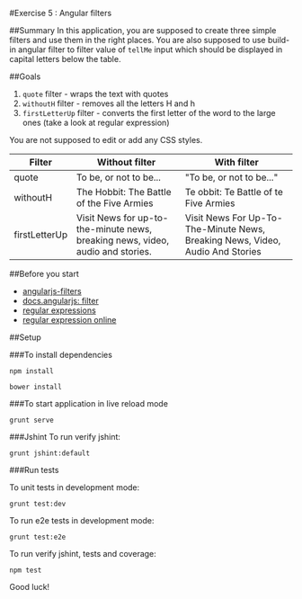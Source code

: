 #Exercise 5 : Angular filters

##Summary
In this application, you are supposed to create three simple filters and use them in the right places.
You are also supposed to use build-in angular filter to filter value of `tellMe` input which should be displayed in capital letters below the table.


##Goals
1. `quote` filter - wraps the text with quotes
2. `withoutH` filter - removes all the letters H and h
3. `firstLetterUp` filter - converts the first letter of the word to the large ones (take a look at regular expression)

You are not supposed to edit or add any CSS styles.

| Filter | Without filter | With filter |
|--------|----------------|-------------|
| quote  | To be, or not to be...| "To be, or not to be..." |
| withoutH  | The Hobbit: The Battle of the Five Armies   | Te obbit: Te Battle of te Five Armies |
|firstLetterUp|Visit News for up-to-the-minute news, breaking news, video, audio and stories. |Visit News For Up-To-The-Minute News, Breaking News, Video, Audio And Stories|

##Before you start
* [angularjs-filters](https://egghead.io/lessons/angularjs-filters)
* [docs.angularjs: filter](https://docs.angularjs.org/api/ng/filter)
* [regular expressions](https://developer.mozilla.org/en-US/docs/Web/JavaScript/Guide/Regular_Expressions)
* [regular expression online](https://regex101.com/)

##Setup
 
###To install dependencies 
 
```
npm install
```

```
bower install
```

###To start application in live reload mode

    grunt serve
    
###Jshint
To run verify jshint:
    
    grunt jshint:default

###Run tests

To unit tests in development mode:
    
    grunt test:dev
    
To run e2e tests in development mode:

    grunt test:e2e

To run verify jshint, tests and coverage:

    npm test

Good luck!
